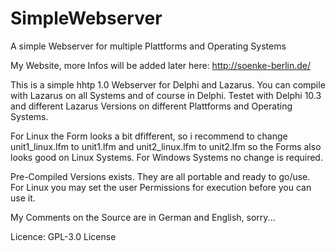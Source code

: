 # SimpleWebserver
A simple Webserver for multiple Plattforms and Operating Systems

My Website, more Infos will be added later here:
http://soenke-berlin.de/

This is a simple hhtp 1.0 Webserver for Delphi and Lazarus.
You can compile with Lazarus on all Systems and of course in Delphi.
Testet with Delphi 10.3 and different Lazarus Versions on different Plattforms and Operating Systems.

For Linux the Form looks a bit dfifferent, so i recommend to change 
unit1_linux.lfm  to unit1.lfm
and unit2_linux.lfm to unit2.lfm 
so the Forms also looks good on Linux Systems. For Windows Systems no change is required.

Pre-Compiled Versions exists.
They are all portable and ready to go/use.
For Linux you may set the user Permissions for execution before you can use it.

My Comments on the Source are in German and English, sorry...



Licence: 
GPL-3.0 License 
